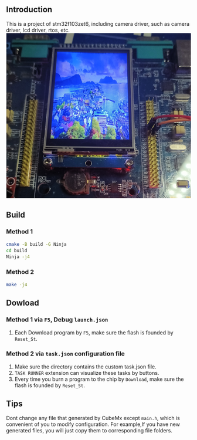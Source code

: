 ## Introduction
This is a project of stm32f103zet6, including camera driver, such as camera driver, lcd driver, rtos, etc.
![demo](assets\assets.png#pic_center)

## Build
### Method 1
```bash
cmake -B build -G Ninja
cd build
Ninja -j4
```

### Method 2
```bash
make -j4
```

## Dowload
### Method 1 via `F5`, Debug `launch.json`
1. Each Download program by `F5`, make sure the flash is founded by `Reset_St`.

### Method 2 via `task.json` configuration file
1. Make sure the directory contains the custom task.json file.
2. `TASK RUNNER` extension can visualize these tasks by buttons.
3. Every time you burn a program to the chip by `Download`, make sure the flash is founded by `Reset_St`.

## Tips
Dont change any file that generated by CubeMx except `main.h`, which is convenient of you to modify configuration. For example,If you have new generated files, you will just copy them to corresponding file folders.
